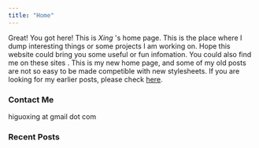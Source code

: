 ```yaml
---
title: "Home"
---
```


<script defer src="https://use.fontawesome.com/releases/v5.0.13/js/all.js"></script> 
<script defer src="https://use.fontawesome.com/releases/v5.0.13/js/v4-shims.js"></script> 
<link rel="stylesheet" href="https://use.fontawesome.com/releases/v5.0.13/css/all.css">

Great! You got here! This is *Xing* 's home page. This is the place where I dump interesting things or some projects I am working on. Hope this website could bring you some useful or fun infomation. You could also find me on these sites
<a href="https://keybase.io/higuoxing"><i class="fab fa-keybase" style="font-size: 20px;"></i></a>
<a href="https://twitter.com/higuoxing"><i class="fab fa-twitter" style="font-size: 20px;"></i></a>
<a href="https://github.com/higuoxing"><i class="fab fa-github" style="font-size: 20px;"></i></a>
. This is my new home page, and some of my old posts are not so easy to be made competible with new stylesheets. If you are looking for my earlier posts, please check [here](/old-archives).

### Contact Me
<i class="fa fa-envelope" style="font-size: 20px;"></i> higuoxing at gmail dot com

### Recent Posts
